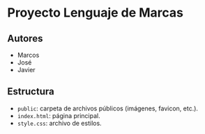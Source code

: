# Proyecto Lenguaje de Marcas

## Autores

- Marcos
- José
- Javier

## Estructura

- `public`: carpeta de archivos públicos (imágenes, favicon, etc.).
- `index.html`: página principal.
- `style.css`: archivo de estilos.
